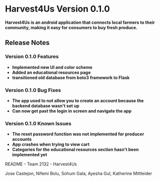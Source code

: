 # Harvest4Us Version 0.1.0
**Harvest4Us is an android application that connects local farmers to their community, making it easy for consumers to buy fresh produce.**

## Release Notes


### **Version 0.1.0 Features**
* **Implemented new UI and color scheme**
* **Added an educational resources page**
* **transitioned old database from boto3 framework to Flask**

### **Version 0.1.0 Bug Fixes**
* **The app used to not allow you to create an account because the backend database wasn't set up**
* **Can now get past the login in screen and navigate the app**

### **Version 0.1.0 Known Issues**
* **The reset password function was not implemented for producer accounts**
* **App crashes when trying to view cart**
* **Categories for the educational resources section hasn't been implemented yet**


README - Team 2132 - Harvest4Us

Jose Castejon, Nifemi Bolu, Sohum Gala, Ayesha Gul, Katherine Mittleider

